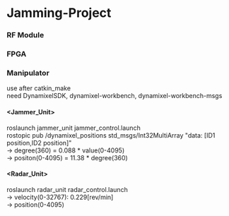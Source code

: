 # Jamming-Project

### RF Module

### FPGA

### Manipulator
use after catkin_make<br/>
need DynamixelSDK, dynamixel-workbench, dynamixel-workbench-msgs<br/>
#### <Jammer_Unit>
roslaunch jammer_unit jammer_control.launch<br/>
rostopic pub /dynamixel_positions std_msgs/Int32MultiArray "data: [ID1 position,ID2 position]"<br/>
-> degree(360) = 0.088 * value(0-4095) <br/>
-> positon(0-4095) = 11.38 * degree(360)<br/>
#### <Radar_Unit>
roslaunch radar_unit radar_control.launch<br/>
-> velocity(0-32767): 0.229[rev/min] <br/>
-> position(0-4095)
